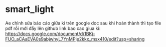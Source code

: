 # smart_light

Ae chỉnh sửa báo cáo giữa ki trên google doc sau khi hoàn thành thì tạo file pdf rồi mới đẩy lên github
link bao cao giua ki: https://docs.google.com/document/d/1BKj-FUO_aCAaEVA0s9abjwhyL7YnMPje2kkx_msx410/edit?usp=sharing
